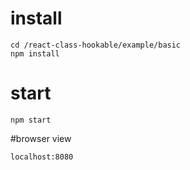 # install

```
cd /react-class-hookable/example/basic
npm install
```
# start
```
npm start
```
#browser view
```
localhost:8080
```